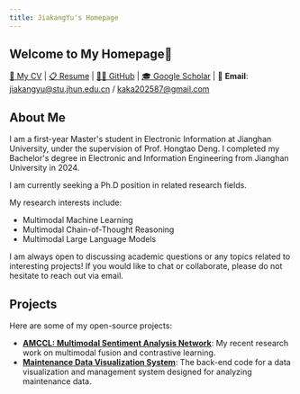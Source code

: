 ```yaml
---
title: JiakangYu's Homepage
---
```


## Welcome to My Homepage🚀
[📄 My CV](./CV.pdf) | [📋 Resume](./resume.pdf) | [👨‍💻 GitHub](https://github.com/kaka-yjk) | [🎓 Google Scholar](https://scholar.google.com/citations?user=FpbncKYAAAAJ&hl=en) | 📧 **Email**: [jiakangyu@stu.jhun.edu.cn](mailto:jiakangyu@stu.jhun.edu.cn) / [kaka202587@gmail.com](mailto:kaka202587@gmail.com)

## About Me
I am a first-year Master's student in Electronic Information at Jianghan University, under the supervision of Prof. Hongtao Deng. I completed my Bachelor's degree in Electronic and Information Engineering from Jianghan University in 2024.

I am currently seeking a Ph.D position in related research fields.

My research interests include:
* Multimodal Machine Learning
* Multimodal Chain-of-Thought Reasoning
* Multimodal Large Language Models

I am always open to discussing academic questions or any topics related to interesting projects! If you would like to chat or collaborate, please do not hesitate to reach out via email.

## Projects
Here are some of my open-source projects:
* **[AMCCL: Multimodal Sentiment Analysis Network](https://github.com/kaka-yjk/amccl)**: My recent research work on multimodal fusion and contrastive learning.
* **[Maintenance Data Visualization System](https://github.com/kaka-yjk/maintenancesystem)**: The back-end code for a data visualization and management system designed for analyzing maintenance data.
